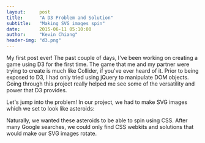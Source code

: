 ```yaml
---
layout:     post
title:      "A D3 Problem and Solution"
subtitle:   "Making SVG images spin"
date:       2015-06-11 05:10:00
author:     "Kevin Chiang"
header-img: "d3.png"
---
```


<p>My first post ever! The past couple of days, I've been working on creating a game using D3 for the first time. The game that me and my partner were trying to create is much like Collider, if you've ever heard of it. Prior to being exposed to D3, I had only tried using jQuery to manipulate DOM objects. Going through this project really helped me see some of the versatility and power that D3 provides. </p>

<p>Let's jump into the problem! In our project, we had to make SVG images which we set to look like asteroids: </p>

<p>Naturally, we wanted these asteroids to be able to spin using CSS. After many Google searches, we could only find CSS webkits and solutions that would make our SVG images rotate.</p>